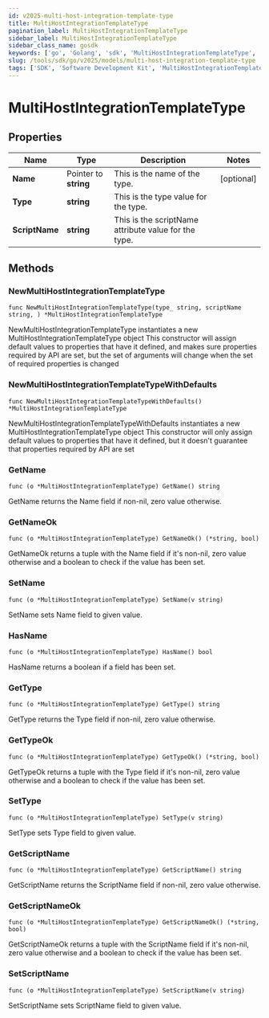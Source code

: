 ```yaml
---
id: v2025-multi-host-integration-template-type
title: MultiHostIntegrationTemplateType
pagination_label: MultiHostIntegrationTemplateType
sidebar_label: MultiHostIntegrationTemplateType
sidebar_class_name: gosdk
keywords: ['go', 'Golang', 'sdk', 'MultiHostIntegrationTemplateType', 'V2025MultiHostIntegrationTemplateType'] 
slug: /tools/sdk/go/v2025/models/multi-host-integration-template-type
tags: ['SDK', 'Software Development Kit', 'MultiHostIntegrationTemplateType', 'V2025MultiHostIntegrationTemplateType']
---
```


# MultiHostIntegrationTemplateType

## Properties

Name | Type | Description | Notes
------------ | ------------- | ------------- | -------------
**Name** | Pointer to **string** | This is the name of the type. | [optional] 
**Type** | **string** | This is the type value for the type. | 
**ScriptName** | **string** | This is the scriptName attribute value for the type. | 

## Methods

### NewMultiHostIntegrationTemplateType

`func NewMultiHostIntegrationTemplateType(type_ string, scriptName string, ) *MultiHostIntegrationTemplateType`

NewMultiHostIntegrationTemplateType instantiates a new MultiHostIntegrationTemplateType object
This constructor will assign default values to properties that have it defined,
and makes sure properties required by API are set, but the set of arguments
will change when the set of required properties is changed

### NewMultiHostIntegrationTemplateTypeWithDefaults

`func NewMultiHostIntegrationTemplateTypeWithDefaults() *MultiHostIntegrationTemplateType`

NewMultiHostIntegrationTemplateTypeWithDefaults instantiates a new MultiHostIntegrationTemplateType object
This constructor will only assign default values to properties that have it defined,
but it doesn't guarantee that properties required by API are set

### GetName

`func (o *MultiHostIntegrationTemplateType) GetName() string`

GetName returns the Name field if non-nil, zero value otherwise.

### GetNameOk

`func (o *MultiHostIntegrationTemplateType) GetNameOk() (*string, bool)`

GetNameOk returns a tuple with the Name field if it's non-nil, zero value otherwise
and a boolean to check if the value has been set.

### SetName

`func (o *MultiHostIntegrationTemplateType) SetName(v string)`

SetName sets Name field to given value.

### HasName

`func (o *MultiHostIntegrationTemplateType) HasName() bool`

HasName returns a boolean if a field has been set.

### GetType

`func (o *MultiHostIntegrationTemplateType) GetType() string`

GetType returns the Type field if non-nil, zero value otherwise.

### GetTypeOk

`func (o *MultiHostIntegrationTemplateType) GetTypeOk() (*string, bool)`

GetTypeOk returns a tuple with the Type field if it's non-nil, zero value otherwise
and a boolean to check if the value has been set.

### SetType

`func (o *MultiHostIntegrationTemplateType) SetType(v string)`

SetType sets Type field to given value.


### GetScriptName

`func (o *MultiHostIntegrationTemplateType) GetScriptName() string`

GetScriptName returns the ScriptName field if non-nil, zero value otherwise.

### GetScriptNameOk

`func (o *MultiHostIntegrationTemplateType) GetScriptNameOk() (*string, bool)`

GetScriptNameOk returns a tuple with the ScriptName field if it's non-nil, zero value otherwise
and a boolean to check if the value has been set.

### SetScriptName

`func (o *MultiHostIntegrationTemplateType) SetScriptName(v string)`

SetScriptName sets ScriptName field to given value.



